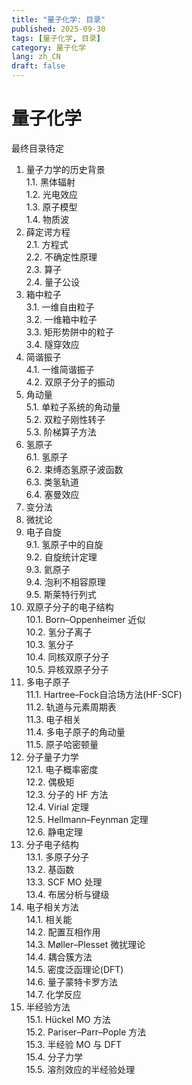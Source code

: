 ```yaml
---
title: "量子化学: 目录"
published: 2025-09-30
tags: [量子化学, 目录]
category: 量子化学
lang: zh_CN
draft: false
---
```


# 量子化学

最终目录待定

1. 量子力学的历史背景  
    1.1. 黑体辐射  
    1.2. 光电效应  
    1.3. 原子模型  
    1.4. 物质波  
2. 薛定谔方程  
    2.1. 方程式  
    2.2. 不确定性原理 <!-- Levine 1.3 -->  
    2.3. 算子 <!-- Levine 3 -->  
    2.4. 量子公设 <!-- Levine 7.8 -->  
3. 箱中粒子  
    3.1. 一维自由粒子  
    3.2. 一维箱中粒子  
    3.3. 矩形势阱中的粒子  
    3.4. 隧穿效应  
4. 简谐振子  
    4.1. 一维简谐振子  
    4.2. 双原子分子的振动  
5. 角动量  
    5.1. 单粒子系统的角动量  
    5.2. 双粒子刚性转子 <!-- Levine 6.4 -->  
    5.3. 阶梯算子方法  
6. 氢原子 <!-- Levine 6 -->  
    6.1. 氢原子  
    6.2. 束缚态氢原子波函数  
    6.3. 类氢轨道  
    6.4. 塞曼效应  
7. 变分法  
8. 微扰论  
9. 电子自旋  
    9.1. 氢原子中的自旋  
    9.2. 自旋统计定理  
    9.3. 氦原子  
    9.4. 泡利不相容原理  
    9.5. 斯莱特行列式  
10. 双原子分子的电子结构 <!-- Levine 13 -->  
    10.1. Born–Oppenheimer 近似  
    10.2. 氢分子离子  
    10.3. 氢分子  
    10.4. 同核双原子分子  
    10.5. 异核双原子分子  
11. 多电子原子 <!-- Levine 11 -->  
    11.1. Hartree–Fock自洽场方法(HF-SCF)  
    11.2. 轨道与元素周期表  
    11.3. 电子相关  
    11.4. 多电子原子的角动量  
    11.5. 原子哈密顿量  
12. 分子量子力学  
    12.1. 电子概率密度  
    12.2. 偶极矩  
    12.3. 分子的 HF 方法  
    12.4. Virial 定理  
    12.5. Hellmann–Feynman 定理  
    12.6. 静电定理  
13. 分子电子结构  
    13.1. 多原子分子  
    13.2. 基函数  
    13.3. SCF MO 处理  
    13.4. 布居分析与键级  
14. 电子相关方法  
    14.1. 相关能  
    14.2. 配置互相作用  
    14.3. Møller–Plesset 微扰理论  
    14.4. 耦合簇方法  
    14.5. 密度泛函理论(DFT)  
    14.6. 量子蒙特卡罗方法  
    14.7. 化学反应  
15. 半经验方法  
    15.1. Hückel MO 方法  
    15.2. Pariser–Parr–Pople 方法  
    15.3. 半经验 MO 与 DFT  
    15.4. 分子力学  
    15.5. 溶剂效应的半经验处理  
